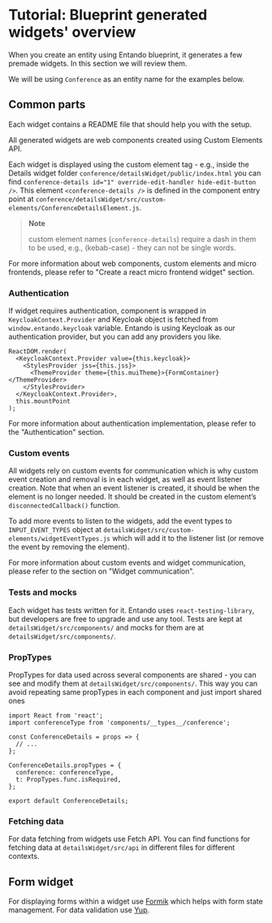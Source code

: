 # Tutorial: Blueprint generated widgets' overview

When you create an entity using Entando blueprint, it generates a few
premade widgets. In this section we will review them.

We will be using `Conference` as an entity name for the examples below.

## Common parts

Each widget contains a README file that should help you with the setup.

All generated widgets are web components created using Custom Elements
API.

Each widget is displayed using the custom element tag - e.g., inside the
Details widget folder `conference/detailsWidget/public/index.html` you
can find
`conference-details id="1" override-edit-handler hide-edit-button />`.
This element `<conference-details />` is defined in the component entry
point at
`conference/detailsWidget/src/custom-elements/ConferenceDetailsElement.js`.

> **Note**
>
> custom element names (`conference-details`) require a dash in them to
> be used, e.g., (kebab-case) - they can not be single words.

For more information about web components, custom elements and micro
frontends, please refer to "Create a react micro frontend widget"
section.

### Authentication

If widget requires authentication, component is wrapped in
`KeycloakContext.Provider` and Keycloak object is fetched from
`window.entando.keycloak` variable. Entando is using Keycloak as our
authentication provider, but you can add any providers you like.

    ReactDOM.render(
      <KeycloakContext.Provider value={this.keycloak}>
        <StylesProvider jss={this.jss}>
          <ThemeProvider theme={this.muiTheme}>{FormContainer}</ThemeProvider>
        </StylesProvider>
      </KeycloakContext.Provider>,
      this.mountPoint
    );

For more information about authentication implementation, please refer
to the "Authentication" section.

### Custom events

All widgets rely on custom events for communication which is why custom
event creation and removal is in each widget, as well as event listener
creation. Note that when an event listener is created, it should be when
the element is no longer needed. It should be created in the custom
element’s `disconnectedCallback()` function.

To add more events to listen to the widgets, add the event types to
`INPUT_EVENT_TYPES` object at
`detailsWidget/src/custom-elements/widgetEventTypes.js` which will add
it to the listener list (or remove the event by removing the element).

For more information about custom events and widget communication,
please refer to the section on "Widget communication".

### Tests and mocks

Each widget has tests written for it. Entando uses
`react-testing-library`, but developers are free to upgrade and use any
tool. Tests are kept at `detailsWidget/src/components/` and mocks for
them are at `detailsWidget/src/components/`.

### PropTypes

PropTypes for data used across several components are shared - you can
see and modify them at `detailsWidget/src/components/`. This way you can
avoid repeating same propTypes in each component and just import shared
ones

    import React from 'react';
    import conferenceType from 'components/__types__/conference';

    const ConferenceDetails = props => {
      // ...
    };

    ConferenceDetails.propTypes = {
      conference: conferenceType,
      t: PropTypes.func.isRequired,
    };

    export default ConferenceDetails;

### Fetching data

For data fetching from widgets use Fetch API. You can find functions for
fetching data at `detailsWidget/src/api` in different files for
different contexts.

## Form widget

For displaying forms within a widget use
[Formik](https://jaredpalmer.com/formik) which helps with form state
management. For data validation use
[Yup](https://github.com/jquense/yup).

